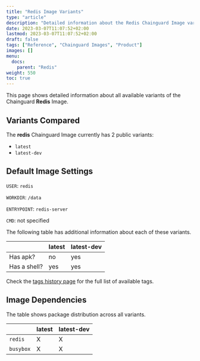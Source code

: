 ```yaml
---
title: "Redis Image Variants"
type: "article"
description: "Detailed information about the Redis Chainguard Image variants"
date: 2023-03-07T11:07:52+02:00
lastmod: 2023-03-07T11:07:52+02:00
draft: false
tags: ["Reference", "Chainguard Images", "Product"]
images: []
menu:
  docs:
    parent: "Redis"
weight: 550
toc: true
---
```


This page shows detailed information about all available variants of the Chainguard **Redis** Image.

## Variants Compared
The **redis** Chainguard Image currently has 2 public variants: 

- `latest`
- `latest-dev`

## Default Image Settings
`USER`:		`redis`

`WORKDIR`:	`/data`

`ENTRYPOINT`:	`redis-server`

`CMD`:		not specified

The following table has additional information about each of these variants.

|              | latest | latest-dev |
|--------------|--------|------------|
| Has apk?     | no     | yes        |
| Has a shell? | yes    | yes        |

Check the [tags history page](/chainguard/chainguard-images/reference/redis/tags_history/) for the full list of available tags.
## Image Dependencies
The table shows package distribution across all variants.

|           | latest | latest-dev |
|-----------|--------|------------|
| `redis`   | X      | X          |
| `busybox` | X      | X          |
